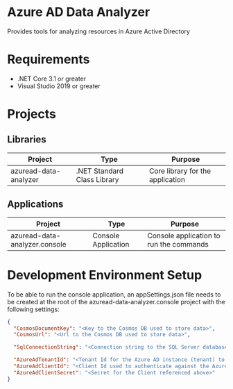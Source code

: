 # Azure AD Data Analyzer
Provides tools for analyzing resources in Azure Active Directory

# Requirements
* .NET Core 3.1 or greater
* Visual Studio 2019 or greater

# Projects
## Libraries
|Project|Type|Purpose|
|---|---|---|
|azuread-data-analyzer|.NET Standard Class Library|Core library for the application|

## Applications
|Project|Type|Purpose|
|---|---|---|
|azuread-data-analyzer.console|Console Application|Console application to run the commands|

# Development Environment Setup
To be able to run the console application, an appSettings.json file needs to be created at the root of the azuread-data-analyzer.console project with the following settings:
```json
{
  "CosmosDocumentKey": "<Key to the Cosmos DB used to store data>",
  "CosmosUrl": "<Url to the Cosmos DB used to store data>",

  "SqlConnectionString": "<Connection string to the SQL Server database used to store data>",

  "AzureAdTenantId": "<Tenant Id for the Azure AD instance (tenant) to analyze data on>",
  "AzureAdClientId": "<Client Id used to authenticate against the Azure AD instance for reading data>",
  "AzureAdClientSecret": "<Secret for the Client referenced above>"
}
```